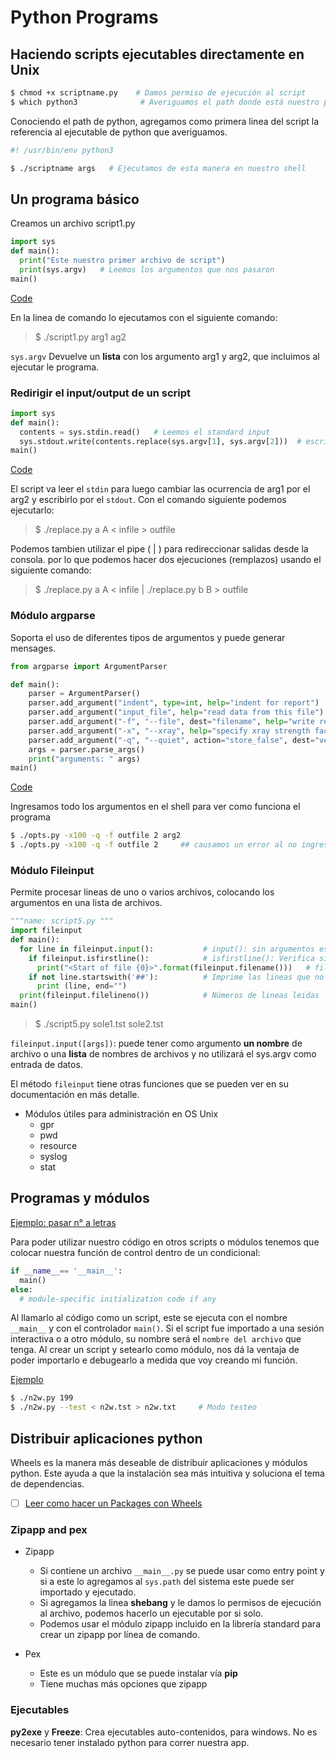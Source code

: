 # Python Programs
## Haciendo scripts ejecutables directamente en Unix

```bash
$ chmod +x scriptname.py    # Damos permiso de ejecución al script
$ which python3              # Averiguamos el path donde está nuestro python
```

Conociendo el path de python, agregamos como primera linea del script la referencia al ejecutable de python que averiguamos.

```python
#! /usr/bin/env python3
```
```bash
$ ./scriptname args   # Ejecutamos de esta manera en nuestro shell
```

## Un programa básico
Creamos un archivo script1.py
```Python
import sys
def main():
  print("Este nuestro primer archivo de script")
  print(sys.argv)   # Leemos los argumentos que nos pasaron
main()
```
[Code](ch11/script1.py)

En la linea de comando lo ejecutamos con el siguiente comando:
> $ ./script1.py arg1 ag2

`sys.argv` Devuelve un **lista** con los argumento arg1 y arg2, que incluimos al ejecutar le programa.

### Redirigir el input/output de un script
```Python
import sys
def main():
  contents = sys.stdin.read()   # Leemos el standard input
  sys.stdout.write(contents.replace(sys.argv[1], sys.argv[2]))  # escribimos en el standard output
main()
```

[Code](ch11/replace.py)

El script va leer el `stdin` para luego cambiar las ocurrencia de arg1 por el arg2 y escribirlo por el `stdout`. Con el comando siguiente podemos ejecutarlo:

> $ ./replace.py a A < infile > outfile

Podemos tambien utilizar el pipe ( | ) para redireccionar salidas desde la consola. por lo que podemos hacer dos ejecuciones (remplazos) usando el siguiente comando:

> $ ./replace.py a A < infile | ./replace.py b B > outfile

### Módulo argparse
Soporta el uso de diferentes tipos de argumentos y puede generar mensages.
```python
from argparse import ArgumentParser

def main():
    parser = ArgumentParser()                                             # Crea una instancia del objeto
    parser.add_argument("indent", type=int, help="indent for report")     # Positional arg (no tienen declarado al inicio "-opt")
    parser.add_argument("input_file", help="read data from this file")    # Positional arg
    parser.add_argument("-f", "--file", dest="filename", help="write report to FILE", metavar="FILE") # optional arg
    parser.add_argument("-x", "--xray", help="specify xray strength factor")                          # optional arg
    parser.add_argument("-q", "--quiet", action="store_false", dest="verbose", default=TRUE, help="don't print status messages to std out")
    args = parser.parse_args()
    print("arguments: " args)
main()
```
[Code](ch11/opts.py)

Ingresamos todo los argumentos en el shell para ver como funciona el programa
```bash
$ ./opts.py -x100 -q -f outfile 2 arg2 
$ ./opts.py -x100 -q -f outfile 2     ## causamos un error al no ingresar el arg2
```

### Módulo Fileinput
Permite procesar lineas de uno o varios archivos, colocando los argumentos en una lista de archivos.
```python
"""name: script5.py """
import fileinput
def main():
  for line in fileinput.input():           # input(): sin argumentos este toma los argumentos del sys.argv
    if fileinput.isfirstline():            # isfirstline(): Verifica si estamos por imprimir la primer linea del archivo
      print("<Start of file {0}>".format(fileinput.filename()))   # filename(): muestra el nombre de archivo
    if not line.startswith('##'):          # Imprime las lineas que no están comentadas
      print (line, end="")
  print(fileinput.filelineno())            # Números de lineas leidas
main()
```
> $ ./script5.py sole1.tst sole2.tst

`fileinput.input([args])`: puede tener como argumento **un nombre** de archivo o una **lista** de nombres de archivos y no utilizará el sys.argv como entrada de datos.

El método `fileinput` tiene otras funciones que se pueden ver en su documentación en más detalle.

- Módulos útiles para administración en OS Unix
  - gpr
  - pwd
  - resource
  - syslog
  - stat

## Programas y módulos
[Ejemplo: pasar n° a letras](ch11/num2words.py)

Para poder utilizar nuestro código en otros scripts o módulos tenemos que colocar nuestra función de control dentro de un condicional:

```python
if __name__== '__main__':
  main()
else:
  # module-specific initialization code if any
```
Al llamarlo al código como un script, este se ejecuta con el nombre `__main__`  y con el controlador `main()`.
Si el script fue importado a una sesión interactiva o a otro módulo, su nombre será el `nombre del archivo` que tenga.
Al crear un script y setearlo como módulo, nos dá la ventaja de poder importarlo e debugearlo a medida que voy creando mi función.

[Ejemplo](ch11/n2w.py)
```Bash
$ ./n2w.py 199
$ ./n2w.py --test < n2w.tst > n2w.txt     # Modo testeo
```

## Distribuir aplicaciones python
Wheels es la manera más deseable de distribuir aplicaciones y módulos python. Este ayuda a que la instalación sea más intuitiva y soluciona el tema de dependencias.
- [ ] [Leer como hacer un Packages con Wheels](https://packaging.python.org)

### Zipapp and pex
- Zipapp
  - Si contiene un archivo `__main__.py` se puede usar como entry point y si a este lo agregamos al `sys.path` del sistema este puede ser importado y ejecutado.
  - Si agregamos la linea **shebang** y le damos lo permisos de ejecución al archivo, podemos hacerlo un ejecutable por si solo.
  - Podemos usar el módulo zipapp incluido en la librería standard para crear un zipapp por línea de comando.

- Pex
  - Este es un módulo que se puede instalar vía **pip**
  - Tiene muchas más opciones que zipapp

### Ejecutables
**py2exe** y **Freeze**: Crea ejecutables auto-contenidos, para windows. No es necesario tener instalado python para correr nuestra app.